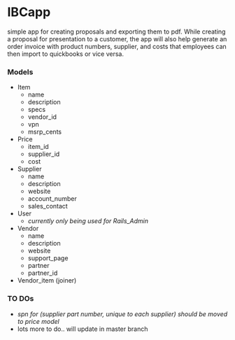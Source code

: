 # IBCapp
simple app for creating proposals and exporting them to pdf.
While creating a proposal for presentation to a customer, the app will also help
generate an order invoice with product numbers, supplier, and costs that employees can then import
to quickbooks or vice versa.


### Models
* Item
  * name
  * description
  * specs
  * vendor_id
  * vpn
  * msrp_cents
* Price
  * item_id
  * supplier_id
  * cost
* Supplier
  * name
  * description
  * website
  * account_number
  * sales_contact
* User
  * *currently only being used for Rails_Admin*
* Vendor
  * name
  * description
  * website
  * support_page
  * partner
  * partner_id
* Vendor_item (joiner)


### TO DOs
  * *spn for (supplier part number, unique to each supplier) should be moved to price model*
  * lots more to do.. will update in master branch
